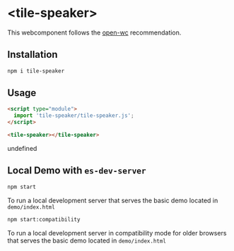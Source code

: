 # \<tile-speaker>

This webcomponent follows the [open-wc](https://github.com/open-wc/open-wc) recommendation.

## Installation
```bash
npm i tile-speaker
```

## Usage
```html
<script type="module">
  import 'tile-speaker/tile-speaker.js';
</script>

<tile-speaker></tile-speaker>
```

undefined

## Local Demo with `es-dev-server`
```bash
npm start
```
To run a local development server that serves the basic demo located in `demo/index.html`

```bash
npm start:compatibility
```
To run a local development server in compatibility mode for older browsers that serves the basic demo located in `demo/index.html`
